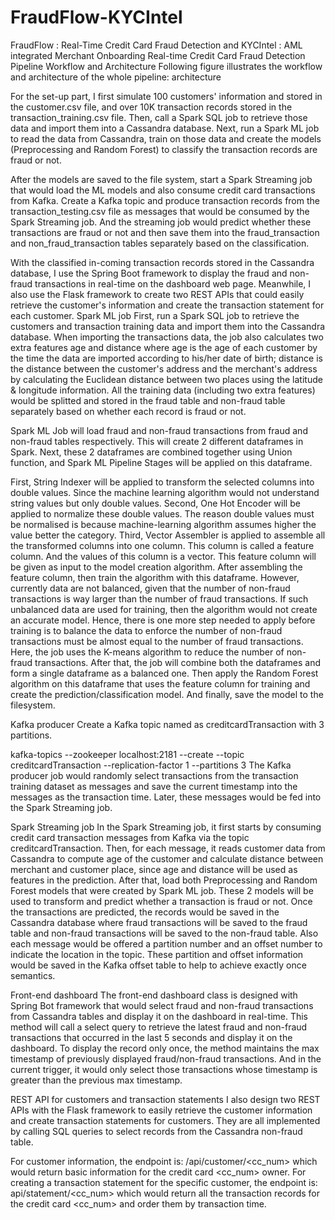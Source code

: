 # FraudFlow-KYCIntel
FraudFlow : Real-Time Credit Card Fraud Detection and KYCIntel : AML integrated Merchant Onboarding
Real-time Credit Card Fraud Detection Pipeline
Workflow and Architecture
Following figure illustrates the workflow and architecture of the whole pipeline: architecture

For the set-up part, I first simulate 100 customers' information and stored in the customer.csv file, and over 10K transaction records stored in the transaction_training.csv file. Then, call a Spark SQL job to retrieve those data and import them into a Cassandra database. Next, run a Spark ML job to read the data from Cassandra, train on those data and create the models (Preprocessing and Random Forest) to classify the transaction records are fraud or not.

After the models are saved to the file system, start a Spark Streaming job that would load the ML models and also consume credit card transactions from Kafka. Create a Kafka topic and produce transaction records from the transaction_testing.csv file as messages that would be consumed by the Spark Streaming job. And the streaming job would predict whether these transactions are fraud or not and then save them into the fraud_transaction and non_fraud_transaction tables separately based on the classification.

With the classified in-coming transaction records stored in the Cassandra database, I use the Spring Boot framework to display the fraud and non-fraud transactions in real-time on the dashboard web page. Meanwhile, I also use the Flask framework to create two REST APIs that could easily retrieve the customer's information and create the transaction statement for each customer.
Spark ML job
First, run a Spark SQL job to retrieve the customers and transaction training data and import them into the Cassandra database. When importing the transactions data, the job also calculates two extra features age and distance where age is the age of each customer by the time the data are imported according to his/her date of birth; distance is the distance between the customer's address and the merchant's address by calculating the Euclidean distance between two places using the latitude & longitude information. All the training data (including two extra features) would be splitted and stored in the fraud table and non-fraud table separately based on whether each record is fraud or not.

Spark ML Job will load fraud and non-fraud transactions from fraud and non-fraud tables respectively. This will create 2 different dataframes in Spark. Next, these 2 dataframes are combined together using Union function, and Spark ML Pipeline Stages will be applied on this dataframe.

First, String Indexer will be applied to transform the selected columns into double values. Since the machine learning algorithm would not understand string values but only double values.
Second, One Hot Encoder will be applied to normalize these double values. The reason double values must be normalised is because machine-learning algorithm assumes higher the value better the category.
Third, Vector Assembler is applied to assemble all the transformed columns into one column. This column is called a feature column. And the values of this column is a vector. This feature column will be given as input to the model creation algorithm.
After assembling the feature column, then train the algorithm with this dataframe. However, currently data are not balanced, given that the number of non-fraud transactions is way larger than the number of fraud transactions. If such unbalanced data are used for training, then the algorithm would not create an accurate model. Hence, there is one more step needed to apply before training is to balance the data to enforce the number of non-fraud transactions must be almost equal to the number of fraud transactions. Here, the job uses the K-means algorithm to reduce the number of non-fraud transactions. After that, the job will combine both the dataframes and form a single dataframe as a balanced one. Then apply the Random Forest algorithm on this dataframe that uses the feature column for training and create the prediction/classification model. And finally, save the model to the filesystem.

Kafka producer
Create a Kafka topic named as creditcardTransaction with 3 partitions.

kafka-topics --zookeeper localhost:2181 --create --topic creditcardTransaction  --replication-factor 1 --partitions 3
The Kafka producer job would randomly select transactions from the transaction training dataset as messages and save the current timestamp into the messages as the transaction time. Later, these messages would be fed into the Spark Streaming job.

Spark Streaming job
In the Spark Streaming job, it first starts by consuming credit card transaction messages from Kafka via the topic creditcardTransaction. Then, for each message, it reads customer data from Cassandra to compute age of the customer and calculate distance between merchant and customer place, since age and distance will be used as features in the prediction. After that, load both Preprocessing and Random Forest models that were created by Spark ML job. These 2 models will be used to transform and predict whether a transaction is fraud or not. Once the transactions are predicted, the records would be saved in the Cassandra database where fraud transactions will be saved to the fraud table and non-fraud transactions will be saved to the non-fraud table. Also each message would be offered a partition number and an offset number to indicate the location in the topic. These partition and offset information would be saved in the Kafka offset table to help to achieve exactly once semantics.

Front-end dashboard
The front-end dashboard class is designed with Spring Bot framework that would select fraud and non-fraud transactions from Cassandra tables and display it on the dashboard in real-time. This method will call a select query to retrieve the latest fraud and non-fraud transactions that occurred in the last 5 seconds and display it on the dashboard. To display the record only once, the method maintains the max timestamp of previously displayed fraud/non-fraud transactions. And in the current trigger, it would only select those transactions whose timestamp is greater than the previous max timestamp.

REST API for customers and transaction statements
I also design two REST APIs with the Flask framework to easily retrieve the customer information and create transaction statements for customers. They are all implemented by calling SQL queries to select records from the Cassandra non-fraud table.

For customer information, the endpoint is: /api/customer/<cc_num> which would return basic information for the credit card <cc_num> owner.
For creating a transaction statement for the specific customer, the endpoint is: api/statement/<cc_num> which would return all the transaction records for the credit card <cc_num> and order them by transaction time.

